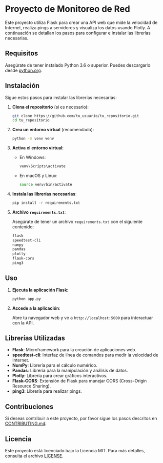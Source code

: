 # Proyecto de Monitoreo de Red

Este proyecto utiliza Flask para crear una API web que mide la velocidad de Internet, realiza pings a servidores y visualiza los datos usando Plotly. A continuación se detallan los pasos para configurar e instalar las librerías necesarias.

## Requisitos

Asegúrate de tener instalado Python 3.6 o superior. Puedes descargarlo desde [python.org](https://www.python.org/).

## Instalación

Sigue estos pasos para instalar las librerías necesarias:

1. **Clona el repositorio** (si es necesario):

    ```sh
    git clone https://github.com/tu_usuario/tu_repositorio.git
    cd tu_repositorio
    ```

2. **Crea un entorno virtual** (recomendado):

    ```sh
    python -m venv venv
    ```

3. **Activa el entorno virtual**:

    - En Windows:
    
        ```sh
        venv\Scripts\activate
        ```
    
    - En macOS y Linux:
    
        ```sh
        source venv/bin/activate
        ```

4. **Instala las librerías necesarias**:

    ```sh
    pip install -r requirements.txt
    ```

5. **Archivo `requirements.txt`**:

    Asegúrate de tener un archivo `requirements.txt` con el siguiente contenido:

    ```txt
    flask
    speedtest-cli
    numpy
    pandas
    plotly
    flask-cors
    ping3
    ```

## Uso

1. **Ejecuta la aplicación Flask**:

    ```sh
    python app.py
    ```

2. **Accede a la aplicación**:

    Abre tu navegador web y ve a `http://localhost:5000` para interactuar con la API.

## Librerías Utilizadas

- **Flask**: Microframework para la creación de aplicaciones web.
- **speedtest-cli**: Interfaz de línea de comandos para medir la velocidad de Internet.
- **NumPy**: Librería para el cálculo numérico.
- **Pandas**: Librería para la manipulación y análisis de datos.
- **Plotly**: Librería para crear gráficos interactivos.
- **Flask-CORS**: Extensión de Flask para manejar CORS (Cross-Origin Resource Sharing).
- **ping3**: Librería para realizar pings.

## Contribuciones

Si deseas contribuir a este proyecto, por favor sigue los pasos descritos en [CONTRIBUTING.md](CONTRIBUTING.md).

## Licencia

Este proyecto está licenciado bajo la Licencia MIT. Para más detalles, consulta el archivo [LICENSE](LICENSE).
